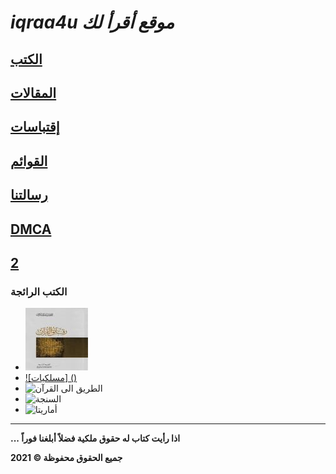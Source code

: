 
#   *iqraa4u  موقع أقرأ لك*

## [الكتب](books.md)
## [المقالات](articles.md)
## [إقتباسات](quotes.md)
## [القوائم](lists.md)
## [رسالتنا](message.md)
## [DMCA](DMCA.md)
 [2](rqaaq.md)
-------
### الكتب الرائجة 
- [![رقائق القرآن](https://raw.githubusercontent.com/iqraa4u/iqraa4u.github.io/main/images_25_85_2_100x100.jpeg)](https://iqraa4u.me/rqaaq.html)
- [![مسلكيات] ()](iqraa4u.me/mslkiat.html)
- ![الطريق الى القرآن]()
- ![السنجة]()
- ![أماريتا]()

















------
**... اذا رأيت كتاب له حقوق ملكية فضلاً أبلغنا فوراً**

**2021 © جميع الحقوق محفوظة**

